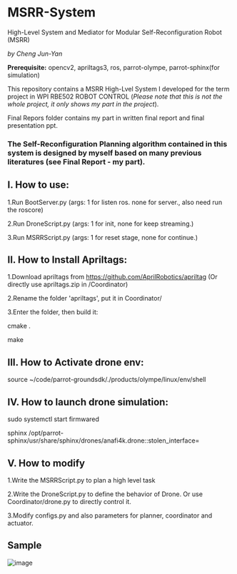 # MSRR-System
High-Level System and Mediator for Modular Self-Reconfiguration Robot (MSRR)

*by Cheng Jun-Yan*

**Prerequisite:** opencv2, apriltags3, ros, parrot-olympe, parrot-sphinx(for simulation)

This repository contains a MSRR High-Lvel System I developed for the term project in WPI RBE502 ROBOT CONTROL (*Please note that this is not the whole project, it only shows my part in the project*). 

Final Repors folder contains my part in written final report and final presentation ppt. 

### The Self-Reconfiguration Planning algorithm contained in this system is designed by myself based on many previous literatures (see Final Report - my part).

## I. How to use:

1.Run BootServer.py (args: 1 for listen ros. none for server., also need run the roscore)

2.Run DroneScript.py (args: 1 for init, none for keep streaming.)

3.Run MSRRScript.py (args: 1 for reset stage, none for continue.)

## II. How to Install Apriltags:

1.Download apriltags from https://github.com/AprilRobotics/apriltag (Or directly use apriltags.zip in /Coordinator)

2.Rename the folder 'apriltags', put it in Coordinator/

3.Enter the folder, then build it:

cmake .

make

## III. How to Activate drone env:

source ~/code/parrot-groundsdk/./products/olympe/linux/env/shell

## IV. How to launch drone simulation:

sudo systemctl start firmwared

sphinx /opt/parrot-sphinx/usr/share/sphinx/drones/anafi4k.drone::stolen_interface=

## V. How to modify

1.Write the MSRRScript.py to plan a high level task

2.Write the DroneScript.py to define the behavior of Drone. Or use Coordinator/drone.py to directly control it.

3.Modify configs.py and also parameters for planner, coordinator and actuator.

## Sample

![image](https://github.com/chengjunyan1/MSRR-System/raw/master/sample.png)
